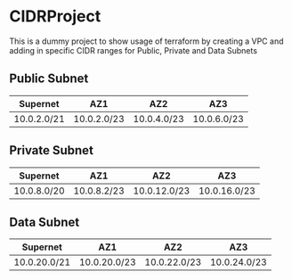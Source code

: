 # CIDRProject

This is a dummy project to show usage of terraform by creating a VPC and adding in specific CIDR ranges for Public, Private and Data Subnets


## Public Subnet

| Supernet      | AZ1           |  AZ2          |  AZ3           |
| ------------- |:-------------:|:-------------:|:--------------:|
| 10.0.2.0/21 | 10.0.2.0/23 | 10.0.4.0/23 | 10.0.6.0/23 |

<!-- | Tables        | Are           | Cool  |

| col 3 is      | right-aligned | $1600 |
| col 2 is      | centered      |   $12 |
| zebra stripes | are neat      |    $1 | -->

<!-- private_cidr = ["10.0.8.2/23", "10.0.12.0/23", "10.0.16.0/23"] -->

<!-- data_cidr    = ["10.0.20.0/23", "10.0.22.0/23", "10.0.24.0/23"] -->

## Private Subnet

| Supernet      | AZ1           |  AZ2          |  AZ3           |
| ------------- |:-------------:|:-------------:|:--------------:|
| 10.0.8.0/20   | 10.0.8.2/23   | 10.0.12.0/23  | 10.0.16.0/23   |

## Data Subnet 
| Supernet      | AZ1           |  AZ2          |  AZ3           |
| ------------- |:-------------:|:-------------:|:--------------:|
| 10.0.20.0/21 | 10.0.20.0/23 | 10.0.22.0/23 | 10.0.24.0/23
